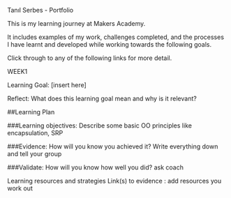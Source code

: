 Tanıl Serbes - Portfolio

This is my learning journey at Makers Academy.

It includes examples of my work, challenges completed, and the processes I have learnt and developed while working towards the following goals.

Click through to any of the following links for more detail.

WEEK1

Learning Goal: [insert here]

Reflect: What does this learning goal mean and why is it relevant?

##Learning Plan

###Learning objectives: 
Describe some basic OO principles like encapsulation, SRP

###Evidence: How will you know you achieved it?
Write everything down and tell your group

###Validate: How will you know how well you did?
ask coach

Learning resources and strategies
Link(s) to evidence : add resources you work out

